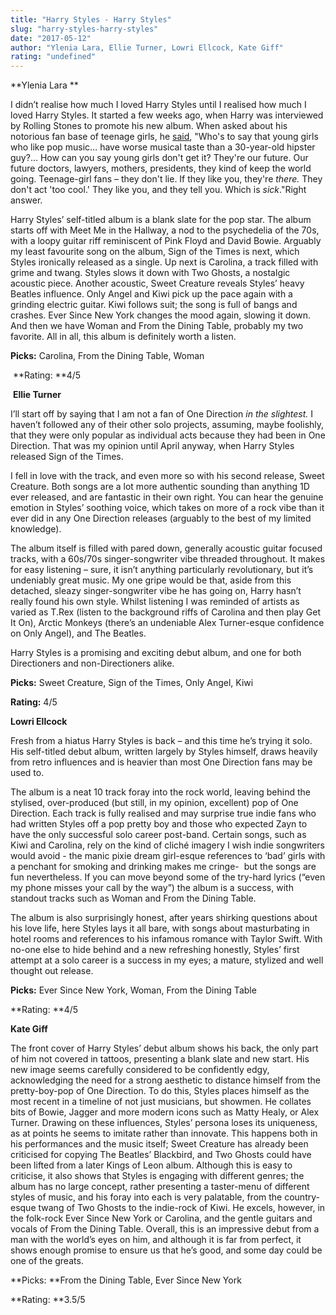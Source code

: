 ```yaml
---
title: "Harry Styles - Harry Styles"
slug: "harry-styles-harry-styles"
date: "2017-05-12"
author: "Ylenia Lara, Ellie Turner, Lowri Ellcock, Kate Giff"
rating: "undefined"
---
```


**Ylenia Lara **

I didn’t realise how much I loved Harry Styles until I realised how much I loved Harry Styles. It started a few weeks ago, when Harry was interviewed by Rolling Stones to promote his new album. When asked about his notorious fan base of teenage girls, he [said](http://www.rollingstone.com/music/features/harry-styles-opens-up-about-famous-flings-honest-new-lp-w476928), "Who's to say that young girls who like pop music… have worse musical taste than a 30-year-old hipster guy?... How can you say young girls don't get it? They're our future. Our future doctors, lawyers, mothers, presidents, they kind of keep the world going. Teenage-girl fans – they don't lie. If they like you, they're _there._ They don't act 'too cool.' They like you, and they tell you. Which is _sick_."Right answer.

Harry Styles’ self-titled album is a blank slate for the pop star. The album starts off with Meet Me in the Hallway, a nod to the psychedelia of the 70s, with a loopy guitar riff reminiscent of Pink Floyd and David Bowie. Arguably my least favourite song on the album, Sign of the Times is next, which Styles ironically released as a single. Up next is Carolina, a track filled with grime and twang. Styles slows it down with Two Ghosts, a nostalgic acoustic piece. Another acoustic, Sweet Creature reveals Styles’ heavy Beatles influence. Only Angel and Kiwi pick up the pace again with a grinding electric guitar. Kiwi follows suit; the song is full of bangs and crashes. Ever Since New York changes the mood again, slowing it down. And then we have Woman and From the Dining Table, probably my two favorite. All in all, this album is definitely worth a listen.

**Picks:** Carolina, From the Dining Table, Woman

 **Rating: **4/5

 **Ellie Turner**

I’ll start off by saying that I am not a fan of One Direction _in the slightest._ I haven’t followed any of their other solo projects, assuming, maybe foolishly, that they were only popular as individual acts because they had been in One Direction. That was my opinion until April anyway, when Harry Styles released Sign of the Times.

I fell in love with the track, and even more so with his second release, Sweet Creature. Both songs are a lot more authentic sounding than anything 1D ever released, and are fantastic in their own right. You can hear the genuine emotion in Styles’ soothing voice, which takes on more of a rock vibe than it ever did in any One Direction releases (arguably to the best of my limited knowledge).

The album itself is filled with pared down, generally acoustic guitar focused tracks, with a 60s/70s singer-songwriter vibe threaded throughout. It makes for easy listening – sure, it isn’t anything particularly revolutionary, but it’s undeniably great music. My one gripe would be that, aside from this detached, sleazy singer-songwriter vibe he has going on, Harry hasn’t really found his own style. Whilst listening I was reminded of artists as varied as T.Rex (listen to the background riffs of Carolina and then play Get It On), Arctic Monkeys (there’s an undeniable Alex Turner-esque confidence on Only Angel), and The Beatles.

Harry Styles is a promising and exciting debut album, and one for both Directioners and non-Directioners alike.

**Picks:** Sweet Creature, Sign of the Times, Only Angel, Kiwi

**Rating:** 4/5

**Lowri Ellcock**

Fresh from a hiatus Harry Styles is back – and this time he’s trying it solo. His self-titled debut album, written largely by Styles himself, draws heavily from retro influences and is heavier than most One Direction fans may be used to.

The album is a neat 10 track foray into the rock world, leaving behind the stylised, over-produced (but still, in my opinion, excellent) pop of One Direction. Each track is fully realised and may surprise true indie fans who had written Styles off a pop pretty boy and those who expected Zayn to have the only successful solo career post-band. Certain songs, such as Kiwi and Carolina, rely on the kind of cliché imagery I wish indie songwriters would avoid - the manic pixie dream girl-esque references to ‘bad’ girls with a penchant for smoking and drinking makes me cringe-  but the songs are fun nevertheless. If you can move beyond some of the try-hard lyrics (“even my phone misses your call by the way”) the album is a success, with standout tracks such as Woman and From the Dining Table.

The album is also surprisingly honest, after years shirking questions about his love life, here Styles lays it all bare, with songs about masturbating in hotel rooms and references to his infamous romance with Taylor Swift. With no-one else to hide behind and a new refreshing honestly, Styles’ first attempt at a solo career is a success in my eyes; a mature, stylized and well thought out release.

**Picks:** Ever Since New York, Woman, From the Dining Table

**Rating: **4/5

**Kate Giff**

The front cover of Harry Styles’ debut album shows his back, the only part of him not covered in tattoos, presenting a blank slate and new start. His new image seems carefully considered to be confidently edgy, acknowledging the need for a strong aesthetic to distance himself from the pretty-boy-pop of One Direction. To do this, Styles places himself as the most recent in a timeline of not just musicians, but showmen. He collates bits of Bowie, Jagger and more modern icons such as Matty Healy, or Alex Turner. Drawing on these influences, Styles’ persona loses its uniqueness, as at points he seems to imitate rather than innovate. This happens both in his performances and the music itself; Sweet Creature has already been criticised for copying The Beatles’ Blackbird, and Two Ghosts could have been lifted from a later Kings of Leon album. Although this is easy to criticise, it also shows that Styles is engaging with different genres; the album has no large concept, rather presenting a taster-menu of different styles of music, and his foray into each is very palatable, from the country-esque twang of Two Ghosts to the indie-rock of Kiwi. He excels, however, in the folk-rock Ever Since New York or Carolina, and the gentle guitars and vocals of From the Dining Table. Overall, this is an impressive debut from a man with the world’s eyes on him, and although it is far from perfect, it shows enough promise to ensure us that he’s good, and some day could be one of the greats.

**Picks: **From the Dining Table, Ever Since New York

**Rating: **3.5/5
